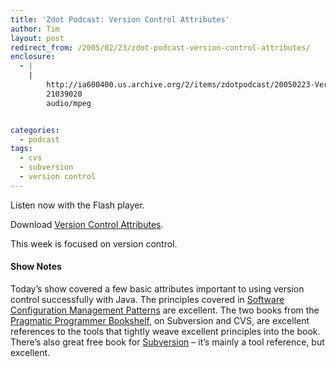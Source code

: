 ```yaml
---
title: 'Zdot Podcast: Version Control Attributes'
author: Tim
layout: post
redirect_from: /2005/02/23/zdot-podcast-version-control-attributes/
enclosure:
  - |
    |
        http://ia600400.us.archive.org/2/items/zdotpodcast/20050223-VersionControlAttributes.mp3
        21039020
        audio/mpeg


categories:
  - podcast
tags:
  - cvs
  - subversion
  - version control
---
```

Listen now with the Flash player.


Download [Version Control Attributes][1].

This week is focused on version control.

#### Show Notes

Today&#8217;s show covered a few basic attributes important to using version control successfully with Java. The principles covered in [Software Configuration Management Patterns][2] are excellent. The two books from the [Pragmatic Programmer Bookshelf][3], on Subversion and CVS, are excellent references to the tools that tightly weave excellent principles into the book. There&#8217;s also great free book for [Subversion][4] &#8211; it&#8217;s mainly a tool reference, but excellent.

 [1]: http://ia600400.us.archive.org/2/items/zdotpodcast/20050223-VersionControlAttributes.mp3
 [2]: http://amazon.com/o/ASIN/0201741172/timshadelcom-20
 [3]: http://www.pragmaticprogrammer.com/catalog/index.html
 [4]: http://svnbook.org
